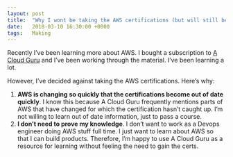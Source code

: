 ```yaml
---
layout: post
title:  "Why I wont be taking the AWS certifications (but will still be studying for them)"
date:   2018-03-10 16:30:00 +0000
tags:   Making
---
```


Recently I’ve been learning more about AWS. I bought a subscription to [A Cloud Guru](https://acloud.guru/) and I’ve been working through the material. I’ve been learning a lot.

However, I’ve decided against taking the AWS certifications. Here’s why:

1. **AWS is changing so quickly that the certifications become out of date quickly**. I know this because A Cloud Guru frequently mentions parts of AWS that have changed for which the certification hasn’t caught up. I’m not willing to learn out of date information, just to pass a course.
2. **I don’t need to prove my knowledge**. I don’t want to work as a Devops engineer doing AWS stuff full time. I just want to learn about AWS so that I can build products. Therefore, I’m happy to use A Cloud Guru as a resource for learning without feeling the need to gain the certs.
